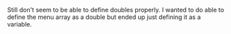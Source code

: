 Still don't seem to be able to define doubles properly. I wanted to do able to define the menu array as a double but ended up just defining it as a variable.
